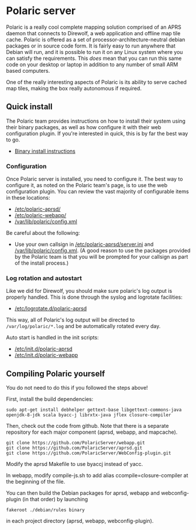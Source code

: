 # Polaric server

Polaric is a really cool complete mapping solution comprised of an APRS daemon 
that connects to Direwolf, a web application and offline map tile cache.  Polaric 
is offered as a set of processor-architecture-neutral debian packages or in source
code form. It is fairly easy to run anywhere that Debian will run, and it is possible 
to run it on any Linux system where you can satisfy the requirements. This _does_ mean 
that you can run this same code on your desktop or laptop in addition to any number of
small ARM based computers.

One of the really interesting aspects of Polaric is its ability to serve cached map
tiles, making the box really autonomous if required. 

## Quick install

The Polaric team provides instructions on how to install their system using their binary 
packages, as well as how configure it with their web configuration plugin. If you're 
interested in quick, this is by far the best way to go. 

- [Binary install instructions](http://aprs.no/dokuwiki/?id=install.dev)

### Configuration

Once Polaric server is installed, you need to configure it. The best way to configure it,
as noted on the Polaric team's page, is to use the web configuration plugin. You can review 
the vast majority of configurable items in these locations: 

- [/etc/polaric-aprsd/](https://github.com/elafargue/aprs-box/tree/master/config/etc/polaric-aprsd)
- [/etc/polaric-webapp/](https://github.com/elafargue/aprs-box/tree/master/config/etc/polaric-webapp)
- [/var/lib/polaric/config.xml](https://github.com/elafargue/aprs-box/blob/master/config/var/lib/polaric/config.xml)

Be careful about the following:

- Use your own callsign in [/etc/polaric-aprsd/server.ini](https://github.com/elafargue/aprs-box/blob/master/config/etc/polaric-aprsd/server.ini) 
and [/var/lib/polaric/config.xml](https://github.com/elafargue/aprs-box/blob/master/config/var/lib/polaric/config.xml). 
(A good reason to use the packages provided by the Polaric team is that you will be prompted for your callsign as 
part of the install process.)

### Log rotation and autostart

Like we did for Direwolf, you should make sure polaric's log output is properly handled. This is done through the syslog and logrotate facilities:

- [/etc/logrotate.d/polaric-aprsd](https://github.com/elafargue/aprs-box/blob/master/config/etc/logrotate.d/polaric-aprsd)

This way, all of Polaric's log output will be directed to ```/var/log/polaric/*.log``` and be automatically rotated every day.

Auto start is handled in the init scripts:

- [/etc/init.d/polaric-aprsd](https://github.com/elafargue/aprs-box/blob/master/config/etc/init.d/polaric-aprsd)
- [/etc/init.d/polaric-webapp](https://github.com/elafargue/aprs-box/blob/master/config/etc/init.d/polaric-webapp)


## Compiling Polaric yourself

You do not need to do this if you followed the steps above!

First, install the build dependencies:

```
sudo apt-get install debhelper gettext-base libgettext-commons-java  openjdk-8-jdk scala byacc-j librxtx-java jflex closure-compiler
```

Then, check out the code from github. Note that there is a separate repository for each major 
component (aprsd, webapp, and mapcache).

```
git clone https://github.com/PolaricServer/webapp.git
git clone https://github.com/PolaricServer/aprsd.git
git clone https://github.com/PolaricServer/WebConfig-plugin.git
```

Modify the aprsd Makefile to use byaccj instead of yacc.

In webapp, modify compile-js.sh to add alias ccompile=closure-compiler at the beginning of the file.

You can then build the Debian packages for aprsd, webapp and webconfig-plugin (in that order) by launching

```
fakeroot ./debian/rules binary
```

in each project directory (aprsd, webapp, webconfig-plugin).
